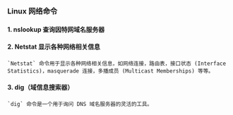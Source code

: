 ### Linux 网络命令

#### 1. nslookup 查询因特网域名服务器

#### 2. Netstat 显示各种网络相关信息

	`Netstat` 命令用于显示各种网络相关信息，如网络连接，路由表，接口状态 (Interface Statistics)，masquerade 连接，多播成员 (Multicast Memberships) 等等。

#### 3. dig（域信息搜索器）

	`dig` 命令是一个用于询问 DNS 域名服务器的灵活的工具。